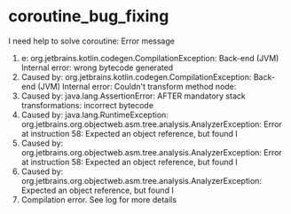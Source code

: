 # coroutine_bug_fixing
I need help to solve coroutine: Error message
1) e: org.jetbrains.kotlin.codegen.CompilationException: Back-end (JVM) Internal error: wrong bytecode generated
2) Caused by: org.jetbrains.kotlin.codegen.CompilationException: Back-end (JVM) Internal error: Couldn't transform method node:
3) Caused by: java.lang.AssertionError: AFTER mandatory stack transformations: incorrect bytecode
4) Caused by: java.lang.RuntimeException: org.jetbrains.org.objectweb.asm.tree.analysis.AnalyzerException: Error at instruction 58: Expected an object reference, but found I
5) Caused by: org.jetbrains.org.objectweb.asm.tree.analysis.AnalyzerException: Error at instruction 58: Expected an object reference, but found I
6) Caused by: org.jetbrains.org.objectweb.asm.tree.analysis.AnalyzerException: Expected an object reference, but found I
7) Compilation error. See log for more details

